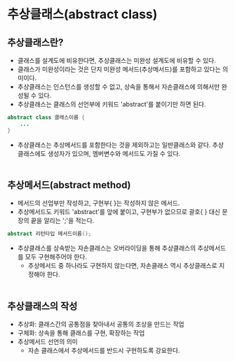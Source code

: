 # 추상클래스(abstract class)
## 추상클래스란?
- 클래스를 설계도에 비유한다면, 추상클래스는 미완성 설계도에 비유할 수 있다.
- 클래스가 미완성이라는 것은 단지 미완성 메서드(추상메서드)를 포함하고 있다는 의미이다.
- 추상클래스는 인스턴스를 생성할 수 없고, 상속을 통해서 자손클래스에 의해서만 완성될 수 있다.
- 추상클래스는 클래스의 선언부에 키워드 'abstract'를 붙이기만 하면 된다.
```java
abstract class 클래스이름 {
    ...
}
```
- 추상클래스는 추상메서드를 포함한다는 것을 제외하고는 일반클래스와 같다. 추상클래스에도 생성자가 있으며, 멤버변수와 메서드도 가질 수 있다.
<br><br>
## 추상메서드(abstract method)
- 메서드의 선업부만 작성하고, 구현부{ }는 작성하지 않은 메서드.
- 추상메서드도 키워드 'abstract'를 앞에 붙이고, 구현부가 없으므로 괄호{ } 대신 문장의 끝을 알리는 ';'을 적는다.
```java
abstract 리턴타입 메서드이름();
```
- 추상클래스를 상속받는 자손클래스는 오버라이딩을 통해 추상클래스의 추상메서드를 모두 구현해주어야 한다.
  - 추상메서드 중 하나라도 구현하지 않는다면, 자손클래스 역시 추상클래스로 지정해야 한다.
<br><br>
## 추상클래스의 작성
- 추상화: 클래스간의 공통점을 찾아내서 공통의 조상을 만드는 작업
- 구체화: 상속을 통해 클래스를 구현, 확장하는 작업
- 추상메서드 선언의 의미
  - 자손 클래스에서 추상메서드를 반드시 구현하도록 강요한다. 